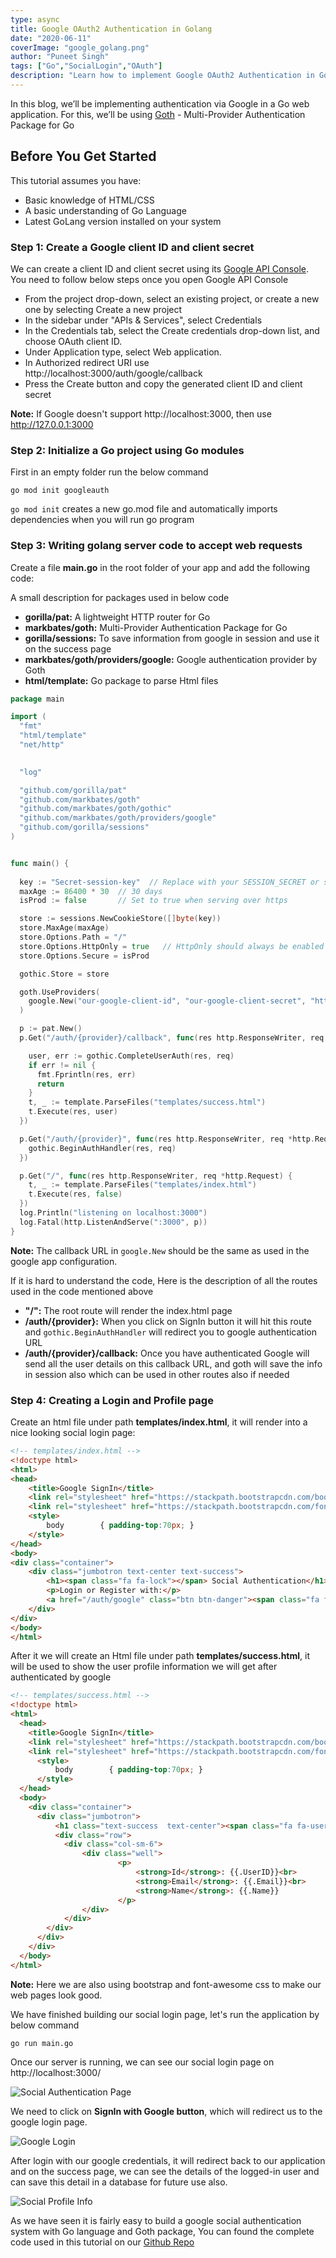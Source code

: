 ```yaml
---
type: async
title: Google OAuth2 Authentication in Golang
date: "2020-06-11"
coverImage: "google_golang.png"
author: "Puneet Singh"
tags: ["Go","SocialLogin","OAuth"]
description: "Learn how to implement Google OAuth2 Authentication in Golang using Goath"
---
```


In this blog, we’ll be implementing authentication via Google in a Go web application. For this, we’ll be using [Goth](https://github.com/markbates/goth) - Multi-Provider Authentication Package for Go

## Before You Get Started
This tutorial assumes you have:

*   Basic knowledge of HTML/CSS
*   A basic understanding of Go Language
*   Latest GoLang version installed on your system

### Step 1: Create a Google client ID and client secret

We can create a  client ID and client secret using its [Google API Console](https://console.developers.google.com/). You need to follow below steps once you open Google API Console

- From the project drop-down, select an existing project, or create a new one by selecting Create a new project
- In the sidebar under "APIs & Services", select Credentials
- In the Credentials tab, select the Create credentials drop-down list, and choose OAuth client ID.
- Under Application type, select Web application.
- In Authorized redirect URI use http://localhost:3000/auth/google/callback
- Press the Create button and copy the generated client ID and client secret

**Note:** If Google doesn't support http://localhost:3000, then use http://127.0.0.1:3000

### Step 2: Initialize a Go project using Go modules

First in an empty folder run the below command

```
go mod init googleauth
```

`go mod init` creates a new go.mod file and automatically imports dependencies when you will run go program

### Step 3: Writing golang server code to accept web requests

Create a file **main.go** in the root folder of your app and add the following code: 

A small description for packages used in below code
- **gorilla/pat:**  A lightweight HTTP router for Go
- **markbates/goth:**  Multi-Provider Authentication Package for Go
- **gorilla/sessions:**  To save information from google in session and use it on the success page
- **markbates/goth/providers/google:**  Google authentication provider by Goth
- **html/template:** Go package to parse Html files


```Go
package main

import (
  "fmt"
  "html/template"
  "net/http"
  

  "log"

  "github.com/gorilla/pat"
  "github.com/markbates/goth"
  "github.com/markbates/goth/gothic"
  "github.com/markbates/goth/providers/google"
  "github.com/gorilla/sessions"
)


func main() {
  
  key := "Secret-session-key"  // Replace with your SESSION_SECRET or similar
  maxAge := 86400 * 30  // 30 days
  isProd := false       // Set to true when serving over https

  store := sessions.NewCookieStore([]byte(key))
  store.MaxAge(maxAge)
  store.Options.Path = "/"
  store.Options.HttpOnly = true   // HttpOnly should always be enabled
  store.Options.Secure = isProd

  gothic.Store = store

  goth.UseProviders(
    google.New("our-google-client-id", "our-google-client-secret", "http://localhost:3000/auth/google/callback", "email", "profile"),
  )

  p := pat.New()
  p.Get("/auth/{provider}/callback", func(res http.ResponseWriter, req *http.Request) {

    user, err := gothic.CompleteUserAuth(res, req)
    if err != nil {
      fmt.Fprintln(res, err)
      return
    }
    t, _ := template.ParseFiles("templates/success.html")
    t.Execute(res, user)
  })

  p.Get("/auth/{provider}", func(res http.ResponseWriter, req *http.Request) {
    gothic.BeginAuthHandler(res, req)
  })

  p.Get("/", func(res http.ResponseWriter, req *http.Request) {
    t, _ := template.ParseFiles("templates/index.html")
    t.Execute(res, false)
  })
  log.Println("listening on localhost:3000")
  log.Fatal(http.ListenAndServe(":3000", p))
}

```
**Note:** The callback URL in `google.New` should be the same as used in the google app configuration.

If it is hard to understand the code, Here is the description of all the routes used in the code mentioned above

- **"/":**  The root route will render the index.html page
- **/auth/{provider}:**  When you click on SignIn button it will hit this route and `gothic.BeginAuthHandler` will redirect you to google authentication URL
- **/auth/{provider}/callback:**  Once you have authenticated Google will send all the user details on this callback URL, and goth will save the info in session also which can be used in other routes also if needed



### Step 4: Creating a Login and Profile page

Create an html file under path **templates/index.html**, it will render into a nice looking social login page:

```html 
<!-- templates/index.html -->
<!doctype html>
<html>
<head>
    <title>Google SignIn</title>
    <link rel="stylesheet" href="https://stackpath.bootstrapcdn.com/bootstrap/4.4.1/css/bootstrap.min.css"> <!-- load bulma css -->
    <link rel="stylesheet" href="https://stackpath.bootstrapcdn.com/font-awesome/4.7.0/css/font-awesome.min.css"> <!-- load fontawesome -->
    <style>
        body        { padding-top:70px; }
    </style>
</head>
<body>
<div class="container">
    <div class="jumbotron text-center text-success">
        <h1><span class="fa fa-lock"></span> Social Authentication</h1>
        <p>Login or Register with:</p>
        <a href="/auth/google" class="btn btn-danger"><span class="fa fa-google"></span> SignIn with Google</a>
    </div>
</div>
</body>
</html> 
```

After it we will create an Html file under path **templates/success.html**, it will be used to show the user profile information we will get after authenticated by google

```html 
<!-- templates/success.html -->
<!doctype html>
<html>
  <head>
    <title>Google SignIn</title>
    <link rel="stylesheet" href="https://stackpath.bootstrapcdn.com/bootstrap/4.4.1/css/bootstrap.min.css"> <!-- load bulma css -->
    <link rel="stylesheet" href="https://stackpath.bootstrapcdn.com/font-awesome/4.7.0/css/font-awesome.min.css"> <!-- load fontawesome -->
      <style>
          body        { padding-top:70px; }
      </style>
  </head>
  <body>
    <div class="container">
      <div class="jumbotron">
          <h1 class="text-success  text-center"><span class="fa fa-user"></span> Profile Information</h1>
          <div class="row">
            <div class="col-sm-6">
                <div class="well">
                        <p>
                            <strong>Id</strong>: {{.UserID}}<br>
                            <strong>Email</strong>: {{.Email}}<br>
                            <strong>Name</strong>: {{.Name}}
                        </p>
                </div>
            </div>
        </div>
      </div>
    </div>
  </body>
</html>
```
**Note:** Here we are also using bootstrap and font-awesome css to make our web pages look good. 



We have finished building our social login page, let's run the application by below command


```
go run main.go
```

Once our server is running, we can see our social login page on http://localhost:3000/

![Social Authentication Page](go_google_login.jpg "Social Authentication Page")

We need to click on **SignIn with Google button**, which will redirect us to the google login page.

![Google Login](google_login.jpg "Google Login")

After login with our google credentials, it will redirect back to our application and on the success page, we can see the details of the logged-in user and can save this detail in a database for future use also.

![Social Profile Info](go_google_profile.jpg "Social Profile Info")

As we have seen it is fairly easy to build a google social authentication system with Go language and Goth package, You can found the complete code used in this tutorial on our [Github Repo](https://github.com/LoginRadius/engineering-blog-samples/tree/master/GoLang/GoogleAuthenticationGoth)